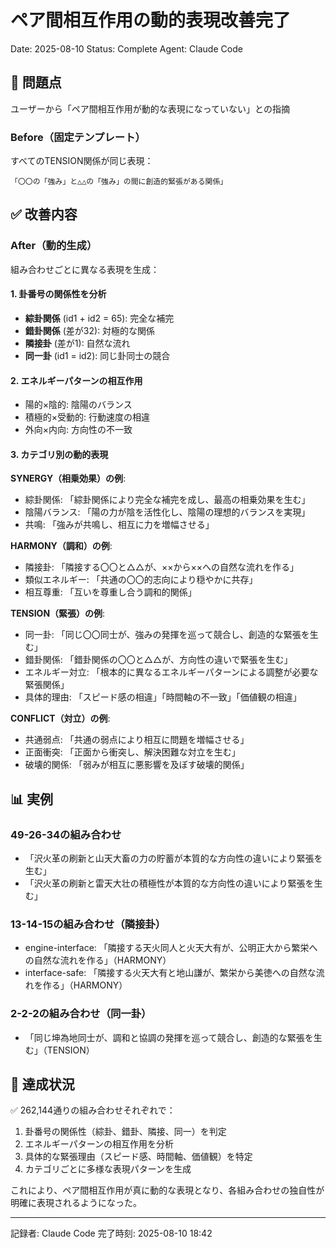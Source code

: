 # ペア間相互作用の動的表現改善完了
Date: 2025-08-10
Status: Complete
Agent: Claude Code

## 🎯 問題点
ユーザーから「ペア間相互作用が動的な表現になっていない」との指摘

### Before（固定テンプレート）
すべてのTENSION関係が同じ表現：
```
「〇〇の「強み」と△△の「強み」の間に創造的緊張がある関係」
```

## ✅ 改善内容

### After（動的生成）
組み合わせごとに異なる表現を生成：

#### 1. 卦番号の関係性を分析
- **綜卦関係** (id1 + id2 = 65): 完全な補完
- **錯卦関係** (差が32): 対極的な関係
- **隣接卦** (差が1): 自然な流れ
- **同一卦** (id1 = id2): 同じ卦同士の競合

#### 2. エネルギーパターンの相互作用
- 陽的×陰的: 陰陽のバランス
- 積極的×受動的: 行動速度の相違
- 外向×内向: 方向性の不一致

#### 3. カテゴリ別の動的表現

**SYNERGY（相乗効果）の例**:
- 綜卦関係: 「綜卦関係により完全な補完を成し、最高の相乗効果を生む」
- 陰陽バランス: 「陽の力が陰を活性化し、陰陽の理想的バランスを実現」
- 共鳴: 「強みが共鳴し、相互に力を増幅させる」

**HARMONY（調和）の例**:
- 隣接卦: 「隣接する〇〇と△△が、××から××への自然な流れを作る」
- 類似エネルギー: 「共通の〇〇的志向により穏やかに共存」
- 相互尊重: 「互いを尊重し合う調和的関係」

**TENSION（緊張）の例**:
- 同一卦: 「同じ〇〇同士が、強みの発揮を巡って競合し、創造的な緊張を生む」
- 錯卦関係: 「錯卦関係の〇〇と△△が、方向性の違いで緊張を生む」
- エネルギー対立: 「根本的に異なるエネルギーパターンによる調整が必要な緊張関係」
- 具体的理由: 「スピード感の相違」「時間軸の不一致」「価値観の相違」

**CONFLICT（対立）の例**:
- 共通弱点: 「共通の弱点により相互に問題を増幅させる」
- 正面衝突: 「正面から衝突し、解決困難な対立を生む」
- 破壊的関係: 「弱みが相互に悪影響を及ぼす破壊的関係」

## 📊 実例

### 49-26-34の組み合わせ
- 「沢火革の刷新と山天大畜の力の貯蓄が本質的な方向性の違いにより緊張を生む」
- 「沢火革の刷新と雷天大壮の積極性が本質的な方向性の違いにより緊張を生む」

### 13-14-15の組み合わせ（隣接卦）
- engine-interface: 「隣接する天火同人と火天大有が、公明正大から繁栄への自然な流れを作る」（HARMONY）
- interface-safe: 「隣接する火天大有と地山謙が、繁栄から美徳への自然な流れを作る」（HARMONY）

### 2-2-2の組み合わせ（同一卦）
- 「同じ坤為地同士が、調和と協調の発揮を巡って競合し、創造的な緊張を生む」（TENSION）

## 🎯 達成状況

✅ 262,144通りの組み合わせそれぞれで：
1. 卦番号の関係性（綜卦、錯卦、隣接、同一）を判定
2. エネルギーパターンの相互作用を分析
3. 具体的な緊張理由（スピード感、時間軸、価値観）を特定
4. カテゴリごとに多様な表現パターンを生成

これにより、ペア間相互作用が真に動的な表現となり、各組み合わせの独自性が明確に表現されるようになった。

---
記録者: Claude Code
完了時刻: 2025-08-10 18:42